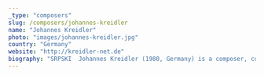 ```yaml
---
_type: "composers"
slug: /composers/johannes-kreidler
name: "Johannes Kreidler"
photo: "images/johannes-kreidler.jpg"
country: "Germany"
website: "http://kreidler-net.de"
biography: "SRPSKI  Johannes Kreidler (1980, Germany) is a composer, concept and media artist. From 2000 to 2006 he studied composition, electronic music and music theory at the Hochschule für Musik in Freiburg/Germany and at the Koninklijk Conservatorium The Hague, among others with Mathias Spahlinger and Orm Finnendahl. In 2012, he was awarded the Kranichsteiner Musikpreis. Currently he is teaching as professor for multi media composition at the Hochschule für Musik und Theater Hamburg. Kreidler’s works have been featured at numerous international music festivals, including Donaueschinger Musiktage, Wittener Tage für neue Kammermusik, Darmstädter Ferienkurse, Ultraschall Berlin, MaerzMusik Berlin, Eclat Stuttgart, Warsaw Autumn, Ultima Oslo, Musica Strasbourg, Gaudeamus Muziekweek in Utrecht, Huddersfield Contemporary Music Festival and Venice Biennale."
---
```

